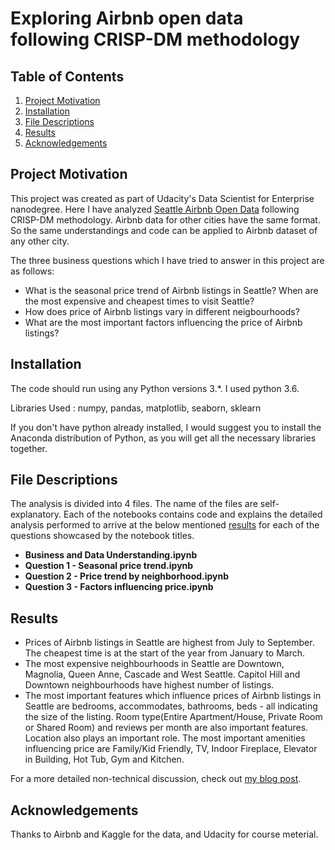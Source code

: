 # Exploring Airbnb open data following CRISP-DM methodology

## Table of Contents

1. [Project Motivation](#motivation)
2. [Installation](#installation)
3. [File Descriptions](#files)
4. [Results](#results)
5. [Acknowledgements](#acknowledgements)

<a name="motivation"></a>
## Project Motivation
This project was created as part of Udacity's Data Scientist for Enterprise nanodegree. Here I have analyzed [Seattle Airbnb Open Data](https://www.kaggle.com/Airbnb/seattle/data) following CRISP-DM methodology. Airbnb data for other cities have the same format. So the same understandings and code can be applied to Airbnb dataset of any other city.

The three business questions which I have tried to answer in this project are as follows:
- What is the seasonal price trend of Airbnb listings in Seattle? When are the most expensive and cheapest times to visit Seattle?
- How does price of Airbnb listings vary in different neigbourhoods?
- What are the most important factors influencing the price of Airbnb listings?

<a name="installation"></a>
## Installation

The code should run using any Python versions 3.*. I used python 3.6.

Libraries Used : numpy, pandas, matplotlib, seaborn, sklearn

If you don't have python already installed, I would suggest you to install the Anaconda distribution of Python, as you will get all the necessary libraries together.

<a name="files"></a>
## File Descriptions
The analysis is divided into 4 files. The name of the files are self-explanatory. Each of the notebooks contains code and explains the detailed analysis performed to arrive at the below mentioned [results](#results) for each of the questions showcased by the notebook titles.
- **Business and Data Understanding.ipynb**
- **Question 1 - Seasonal price trend.ipynb**
- **Question 2 - Price trend by neighborhood.ipynb**
- **Question 3 - Factors influencing price.ipynb**

<a name="results"></a>
## Results
- Prices of Airbnb listings in Seattle are highest from July to September. The cheapest time is at the start of the year from January to March.
- The most expensive neighbourhoods in Seattle are Downtown, Magnolia, Queen Anne, Cascade and West Seattle. 
  Capitol Hill and Downtown neighbourhoods have highest number of listings.
- The most important features which influence prices of Airbnb listings in Seattle are bedrooms, accommodates, bathrooms, beds - all indicating the size of the listing. Room type(Entire Apartment/House, Private Room or Shared Room) and reviews per month are also important features. Location also plays an important role.
  The most important amenities influencing price are Family/Kid Friendly, TV, Indoor Fireplace, Elevator in Building, Hot Tub, Gym and Kitchen.

For a more detailed non-technical discussion, check out [my blog post](https://medium.com/@rehan.ahmar/analyzing-airbnb-open-data-following-crisp-dm-methodology-afbc7b1a9b64).

<a name="acknowledgements"></a>
## Acknowledgements
Thanks to Airbnb and Kaggle for the data, and Udacity for course meterial.
